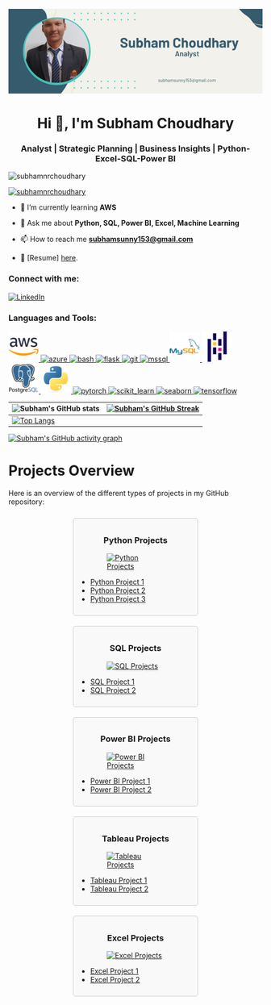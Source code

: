 <p align="center">
  <img src="https://github.com/subhamNRchoudhary/subhamNRchoudhary/blob/main/banner.png" alt="Subham Choudhary Banner"/>
</p>



<h1 align="center">Hi 👋, I'm Subham Choudhary</h1>
<h3 align="center">Analyst | Strategic Planning | Business Insights | Python-Excel-SQL-Power BI</h3>

<p align="left"> <img src="https://komarev.com/ghpvc/?username=subhamnrchoudhary&label=Profile%20views&color=0e75b6&style=flat" alt="subhamnrchoudhary" /> </p>

<p align="left"> 
  <a href="https://github.com/ryo-ma/github-profile-trophy">
    <img src="https://github-profile-trophy.vercel.app/?username=subhamnrchoudhary" alt="subhamnrchoudhary" />
  </a> 
</p>

- 🌱 I’m currently learning **AWS**
- 💬 Ask me about **Python, SQL, Power BI, Excel, Machine Learning**
- 📫 How to reach me **subhamsunny153@gmail.com**

- 📝 [Resume] [here](https://drive.google.com/file/d/1mKAGxzIn2XFvVt5qBdJSOFXm1e8aGjH_/view?usp=drive_link).

<h3 align="left">Connect with me:</h3>
<p align="left">
  <a href="https://linkedin.com/in/subham-choudhary-238654229/" target="blank">
    <img align="center" src="https://raw.githubusercontent.com/rahuldkjain/github-profile-readme-generator/master/src/images/icons/Social/linked-in-alt.svg" alt="LinkedIn" height="30" width="40" />
  </a>
</p>

<h3 align="left">Languages and Tools:</h3>
<p align="left">
  <a href="https://aws.amazon.com" target="_blank" rel="noreferrer">
    <img src="https://raw.githubusercontent.com/devicons/devicon/master/icons/amazonwebservices/amazonwebservices-original-wordmark.svg" alt="aws" width="60" height="60"/>
  </a>
  <a href="https://azure.microsoft.com/en-in/" target="_blank" rel="noreferrer">
    <img src="https://www.vectorlogo.zone/logos/microsoft_azure/microsoft_azure-icon.svg" alt="azure" width="60" height="60"/>
  </a>
  <a href="https://www.gnu.org/software/bash/" target="_blank" rel="noreferrer">
    <img src="https://www.vectorlogo.zone/logos/gnu_bash/gnu_bash-icon.svg" alt="bash" width="60" height="60"/>
  </a>
  <a href="https://flask.palletsprojects.com/" target="_blank" rel="noreferrer">
    <img src="https://www.vectorlogo.zone/logos/pocoo_flask/pocoo_flask-icon.svg" alt="flask" width="60" height="60"/>
  </a>
  <a href="https://git-scm.com/" target="_blank" rel="noreferrer">
    <img src="https://www.vectorlogo.zone/logos/git-scm/git-scm-icon.svg" alt="git" width="60" height="60"/>
  </a>
  <a href="https://www.microsoft.com/en-us/sql-server" target="_blank" rel="noreferrer">
    <img src="https://www.svgrepo.com/show/303229/microsoft-sql-server-logo.svg" alt="mssql" width="60" height="60"/>
  </a>
  <a href="https://www.mysql.com/" target="_blank" rel="noreferrer">
    <img src="https://raw.githubusercontent.com/devicons/devicon/master/icons/mysql/mysql-original-wordmark.svg" alt="mysql" width="60" height="60"/>
  </a>
  <a href="https://pandas.pydata.org/" target="_blank" rel="noreferrer">
    <img src="https://raw.githubusercontent.com/devicons/devicon/2ae2a900d2f041da66e950e4d48052658d850630/icons/pandas/pandas-original.svg" alt="pandas" width="60" height="60"/>
  </a>
  <a href="https://www.postgresql.org" target="_blank" rel="noreferrer">
    <img src="https://raw.githubusercontent.com/devicons/devicon/master/icons/postgresql/postgresql-original-wordmark.svg" alt="postgresql" width="60" height="60"/>
  </a>
  <a href="https://www.python.org" target="_blank" rel="noreferrer">
    <img src="https://raw.githubusercontent.com/devicons/devicon/master/icons/python/python-original.svg" alt="python" width="60" height="60"/>
  </a>
  <a href="https://pytorch.org/" target="_blank" rel="noreferrer">
    <img src="https://www.vectorlogo.zone/logos/pytorch/pytorch-icon.svg" alt="pytorch" width="60" height="60"/>
  </a>
  <a href="https://scikit-learn.org/" target="_blank" rel="noreferrer">
    <img src="https://upload.wikimedia.org/wikipedia/commons/0/05/Scikit_learn_logo_small.svg" alt="scikit_learn" width="60" height="60"/>
  </a>
  <a href="https://seaborn.pydata.org/" target="_blank" rel="noreferrer">
    <img src="https://seaborn.pydata.org/_images/logo-mark-lightbg.svg" alt="seaborn" width="60" height="60"/>
  </a>
  <a href="https://www.tensorflow.org" target="_blank" rel="noreferrer">
    <img src="https://www.vectorlogo.zone/logos/tensorflow/tensorflow-icon.svg" alt="tensorflow" width="60" height="60"/>
  </a>
</p>




| ![Subham's GitHub stats](https://github-readme-stats.vercel.app/api?username=subhamNRchoudhary&show_icons=true&theme=radical) | [![Subham's GitHub Streak](https://streak-stats.demolab.com?user=subhamNRchoudhary&theme=dark&border_radius=7&mode=weekly)](https://git.io/streak-stats) |
| ------------------------------------------------------------ | ------------------------------------------------------------ |
| [![Top Langs](https://github-readme-stats.vercel.app/api/top-langs/?username=subhamNRchoudhary&layout=compact&&show_icons=true&theme=radical)](https://github.com/anuraghazra/github-readme-stats) |                                                              |

[![Subham's GitHub activity graph](https://github-readme-activity-graph.vercel.app/graph?username=subhamNRchoudhary&bg_color=ffffff&color=ff047d&line=9e4c98&point=403d3d&area=true&hide_border=true)](https://github.com/ashutosh00710/github-readme-activity-graph)


# Projects Overview

Here is an overview of the different types of projects in my GitHub repository:

<div style="display: flex; flex-wrap: wrap; justify-content: space-around;">

  <div style="flex: 0 0 45%; padding: 10px; margin: 10px; border: 1px solid #ccc; border-radius: 5px; background-color: #f9f9f9;">
    <h3 style="text-align: center;">Python Projects</h3>
    <a href="https://github.com/yourusername/python-projects">
      <img src="https://via.placeholder.com/150/0000FF/808080?text=Python+Projects" alt="Python Projects" style="display: block; margin-left: auto; margin-right: auto; width: 50%;">
    </a>
    <ul>
      <li><a href="https://github.com/yourusername/python-project-1">Python Project 1</a></li>
      <li><a href="https://github.com/yourusername/python-project-2">Python Project 2</a></li>
      <li><a href="https://github.com/yourusername/python-project-3">Python Project 3</a></li>
    </ul>
  </div>

  <div style="flex: 0 0 45%; padding: 10px; margin: 10px; border: 1px solid #ccc; border-radius: 5px; background-color: #f9f9f9;">
    <h3 style="text-align: center;">SQL Projects</h3>
    <a href="https://github.com/yourusername/sql-projects">
      <img src="https://via.placeholder.com/150/FF0000/FFFFFF?text=SQL+Projects" alt="SQL Projects" style="display: block; margin-left: auto; margin-right: auto; width: 50%;">
    </a>
    <ul>
      <li><a href="https://github.com/yourusername/sql-project-1">SQL Project 1</a></li>
      <li><a href="https://github.com/yourusername/sql-project-2">SQL Project 2</a></li>
    </ul>
  </div>

  <div style="flex: 0 0 45%; padding: 10px; margin: 10px; border: 1px solid #ccc; border-radius: 5px; background-color: #f9f9f9;">
    <h3 style="text-align: center;">Power BI Projects</h3>
    <a href="https://github.com/yourusername/powerbi-projects">
      <img src="https://via.placeholder.com/150/00FF00/000000?text=Power+BI+Projects" alt="Power BI Projects" style="display: block; margin-left: auto; margin-right: auto; width: 50%;">
    </a>
    <ul>
      <li><a href="https://github.com/yourusername/powerbi-project-1">Power BI Project 1</a></li>
      <li><a href="https://github.com/yourusername/powerbi-project-2">Power BI Project 2</a></li>
    </ul>
  </div>

  <div style="flex: 0 0 45%; padding: 10px; margin: 10px; border: 1px solid #ccc; border-radius: 5px; background-color: #f9f9f9;">
    <h3 style="text-align: center;">Tableau Projects</h3>
    <a href="https://github.com/yourusername/tableau-projects">
      <img src="https://via.placeholder.com/150/FFFF00/000000?text=Tableau+Projects" alt="Tableau Projects" style="display: block; margin-left: auto; margin-right: auto; width: 50%;">
    </a>
    <ul>
      <li><a href="https://github.com/yourusername/tableau-project-1">Tableau Project 1</a></li>
      <li><a href="https://github.com/yourusername/tableau-project-2">Tableau Project 2</a></li>
    </ul>
  </div>

  <div style="flex: 0 0 45%; padding: 10px; margin: 10px; border: 1px solid #ccc; border-radius: 5px; background-color: #f9f9f9;">
    <h3 style="text-align: center;">Excel Projects</h3>
    <a href="https://github.com/yourusername/excel-projects">
      <img src="https://via.placeholder.com/150/800080/FFFFFF?text=Excel+Projects" alt="Excel Projects" style="display: block; margin-left: auto; margin-right: auto; width: 50%;">
    </a>
    <ul>
      <li><a href="https://github.com/yourusername/excel-project-1">Excel Project 1</a></li>
      <li><a href="https://github.com/yourusername/excel-project-2">Excel Project 2</a></li>
    </ul>
  </div>

</div>







